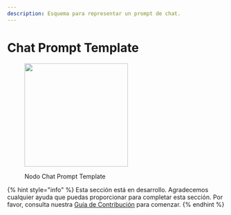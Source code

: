 ```yaml
---
description: Esquema para representar un prompt de chat.
---
```


# Chat Prompt Template

<figure><img src="../../../.gitbook/assets/image--14---1---1-.png" alt="" width="239"><figcaption><p>Nodo Chat Prompt Template</p></figcaption></figure>

{% hint style="info" %}
Esta sección está en desarrollo. Agradecemos cualquier ayuda que puedas proporcionar para completar esta sección. Por favor, consulta nuestra [Guía de Contribución](../../../contributing/) para comenzar.
{% endhint %}
